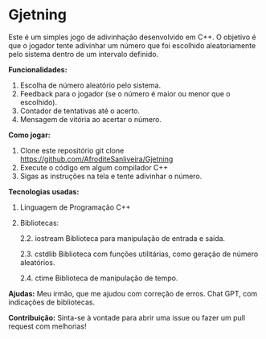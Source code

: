  # Gjetning
Este é um simples jogo de adivinhação desenvolvido em C++. O objetivo é que o jogador tente adivinhar um número que foi escolhido aleatoriamente pelo sistema dentro de um intervalo definido.

**Funcionalidades:**
1. Escolha de número aleatório pelo sistema.
2. Feedback para o jogador (se o número é maior ou menor que o escolhido).
3. Contador de tentativas até o acerto.
4. Mensagem de vitória ao acertar o número.

**Como jogar:**
1. Clone este repositório
git clone https://github.com/AfroditeSanliveira/Gjetning
2. Execute o código em algum compilador C++
3. Sigas as instruções na tela e tente adivinhar o número.

**Tecnologias usadas:**
1. Linguagem de Programação C++
2. Bibliotecas:

     2.2. iostream Biblioteca para manipulação de entrada e saída.

     2.3. cstdlib Biblioteca com funções utilitárias, como geração de número aleatórios.

     2.4. ctime Biblioteca de manipulação de tempo.

**Ajudas:**
Meu irmão, que me ajudou com correção de erros.
Chat GPT, com indicações de bibliotecas.

**Contribuição:**
Sinta-se à vontade para abrir uma issue ou fazer um pull request com melhorias!

